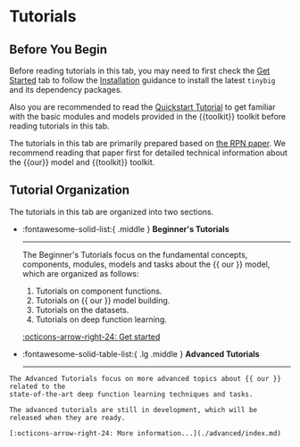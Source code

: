 # Tutorials

## Before You Begin

Before reading tutorials in this tab, you may need to first check the [Get Started](../guides/index.md) tab to follow the 
[Installation](../guides/installation.md) guidance to install the latest `tinybig` and its dependency packages. 

Also you are recommended to read the [Quickstart Tutorial](../guides/quick_start.md) to get familiar 
with the basic modules and models provided in the {{toolkit}} toolkit before reading tutorials in this tab.

The tutorials in this tab are primarily prepared based on 
[the RPN paper](https://github.com/jwzhanggy/tinyBIG/blob/main/docs/assets/files/rpn_paper.pdf). 
We recommend reading that paper first for detailed technical information about the {{our}} model and {{toolkit}} toolkit. 


## Tutorial Organization

The tutorials in this tab are organized into two sections.

<div class="grid cards" markdown>

-   :fontawesome-solid-list:{ .middle } __Beginner's Tutorials__

    ---

    The Beginner's Tutorials focus on the fundamental concepts, components, modules, models 
    and tasks about the {{ our }} model, which are organized as follows:
    <ol>
        <li>Tutorials on component functions.</li>
        <li>Tutorials on {{ our }} model building.</li>
        <li>Tutorials on the datasets.</li>
        <li>Tutorials on deep function learning.</li>
    </ol>

    [:octicons-arrow-right-24: Get started](./beginner/index.md)

  -   :fontawesome-solid-table-list:{ .lg .middle } __Advanced Tutorials__

      ---

    The Advanced Tutorials focus on more advanced topics about {{ our }} related to the 
    state-of-the-art deep function learning techniques and tasks.

    The advanced tutorials are still in development, which will be released when they are ready.

    [:octicons-arrow-right-24: More information...](./advanced/index.md)

</div>

